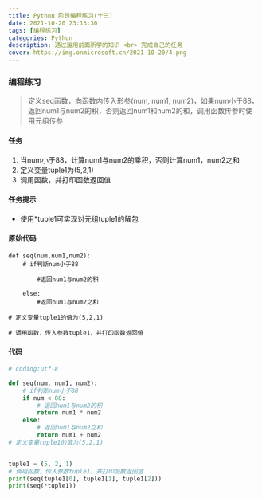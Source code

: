 ```yaml
---
title: Python 阶段编程练习(十三)
date: 2021-10-20 23:13:30
tags: [编程练习]
categories: Python
description: 通过运用前面所学的知识 <br> 完成自己的任务
cover: https://img.onmicrosoft.cn/2021-10-20/4.png
---
```


### 编程练习

> 定义seq函数，向函数内传入形参(num, num1, num2)，如果num小于88，返回num1与num2的积，否则返回num1和num2的和，调用函数传参时使用元组传参

#### 任务

1. 当num小于88，计算num1与num2的乘积，否则计算num1，num2之和
2. 定义变量tuple1为(5,2,1)
3. 调用函数，并打印函数返回值

#### 任务提示

- 使用*tuple1可实现对元组tuple1的解包

#### 原始代码

```
def seq(num,num1,num2):
	# if判断num小于88
	
		#返回num1与num2的积
		
	else:
		#返回num1与num2之和
		
# 定义变量tuple1的值为(5,2,1)

# 调用函数，传入参数tuple1，并打印函数返回值
```

#### 代码

```python
# coding:utf-8

def seq(num, num1, num2):
    # if判断num小于88
    if num < 88:
        # 返回num1与num2的积
        return num1 * num2
    else:
        # 返回num1与num2之和
        return num1 + num2
# 定义变量tuple1的值为(5,2,1)


tuple1 = (5, 2, 1)
# 调用函数，传入参数tuple1，并打印函数返回值
print(seq(tuple1[0], tuple1[1], tuple1[2]))
print(seq(*tuple1))

```
